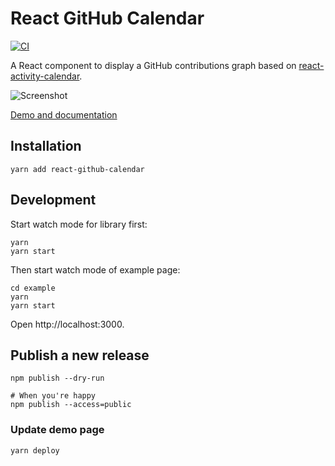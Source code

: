 # React GitHub Calendar

[![CI](https://github.com/grubersjoe/react-github-calendar/actions/workflows/test.yml/badge.svg)](https://github.com/grubersjoe/react-github-calendar/actions/workflows/test.yml)

A React component to display a GitHub contributions graph based on
[react-activity-calendar](`https://github.com/grubersjoe/react-activity-calendar`).

![Screenshot](preview.png?v3)

[Demo and documentation](https://grubersjoe.github.io/react-github-calendar/)

## Installation

```
yarn add react-github-calendar
```

## Development

Start watch mode for library first:

```
yarn
yarn start
```

Then start watch mode of example page:

```
cd example
yarn
yarn start
```

Open http://localhost:3000.

## Publish a new release

```
npm publish --dry-run

# When you're happy
npm publish --access=public
```

### Update demo page

```
yarn deploy
```
